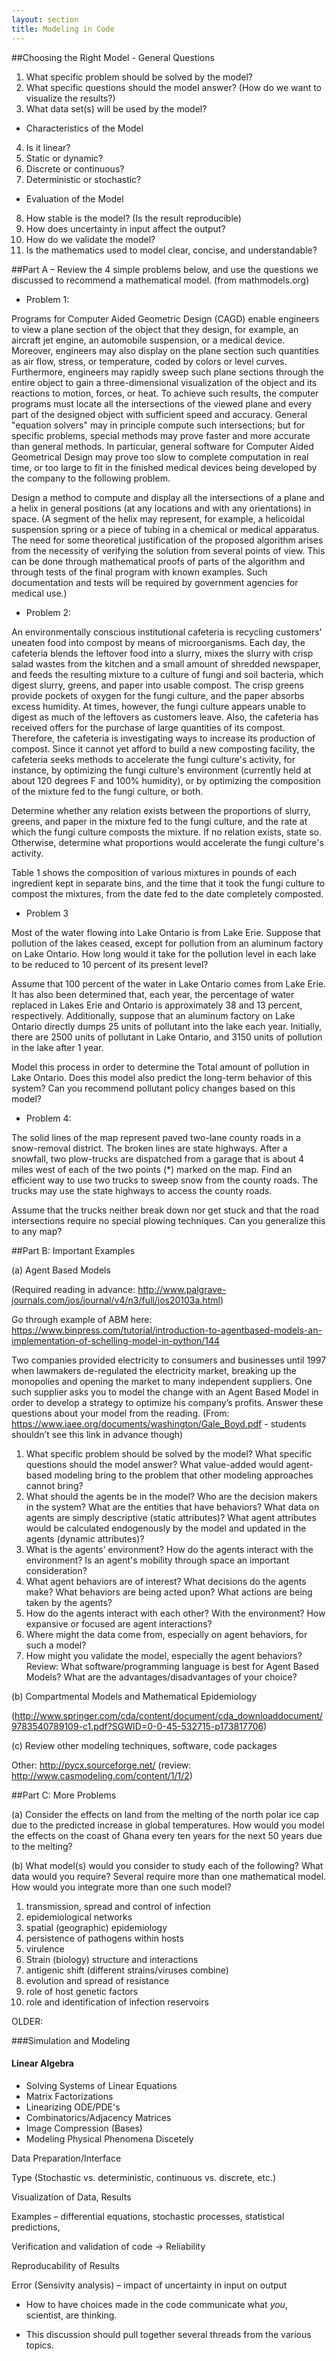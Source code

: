 ```yaml
---
layout: section
title: Modeling in Code
---
```

##Choosing the Right Model - General Questions
1.	What specific problem should be solved by the model?
2.	What specific questions should the model answer?  (How do we want to visualize the results?)
3.	What data set(s) will be used by the model? 
- Characteristics of the Model
4.	Is it linear?
5.	Static or dynamic?
6.	Discrete or continuous?
7.	Deterministic or stochastic?
- Evaluation of the Model
8.	How stable is the model? (Is the result reproducible)
9.	How does uncertainty in input affect the output?  
10.	How do we validate the model?
11.	Is the mathematics used to model clear, concise, and understandable?

##Part A – Review the 4 simple problems below, and use the questions we discussed to recommend a mathematical model. (from mathmodels.org)

- Problem 1:

Programs for Computer Aided Geometric Design (CAGD) enable engineers to view a plane section of the object that they design, for example, an aircraft jet engine, an automobile suspension, or a medical device. Moreover, engineers may also display on the plane section such quantities as air flow, stress, or temperature, coded by colors or level curves. Furthermore, engineers may rapidly sweep such plane sections through the entire object to gain a three-dimensional visualization of the object and its reactions to motion, forces, or heat. To achieve such results, the computer programs must locate all the intersections of the viewed plane and every part of the designed object with sufficient speed and accuracy. General "equation solvers" may in principle compute such intersections; but for specific problems, special methods may prove faster and more accurate than general methods. In particular, general software for Computer Aided Geometrical Design may prove too slow to complete computation in real time, or too large to fit in the finished medical devices being developed by the company to the following problem.

Design a method to compute and display all the intersections of a plane and a helix in general positions (at any locations and with any orientations) in space.
(A segment of the helix may represent, for example, a helicoidal suspension spring or a piece of tubing in a chemical or medical apparatus. The need for some theoretical justification of the proposed algorithm arises from the necessity of verifying the solution from several points of view. This can be done through mathematical proofs of parts of the algorithm and through tests of the final program with known examples. Such documentation and tests will be required by government agencies for medical use.)


- Problem 2: 

An environmentally conscious institutional cafeteria is recycling customers' uneaten food into compost by means of microorganisms. Each day, the cafeteria blends the leftover food into a slurry, mixes the slurry with crisp salad wastes from the kitchen and a small amount of shredded newspaper, and feeds the resulting mixture to a culture of fungi and soil bacteria, which digest slurry, greens, and paper into usable compost. The crisp greens provide pockets of oxygen for the fungi culture, and the paper absorbs excess humidity. At times, however, the fungi culture appears unable to digest as much of the leftovers as customers leave. Also, the cafeteria has received offers for the purchase of large quantities of its compost. Therefore, the cafeteria is investigating ways to increase its production of compost. Since it cannot yet afford to build a new composting facility, the cafeteria seeks methods to accelerate the fungi culture's activity, for instance, by optimizing the fungi culture's environment (currently held at about 120 degrees F and 100% humidity), or by optimizing the composition of the mixture fed to the fungi culture, or both.

Determine whether any relation exists between the proportions of slurry, greens, and paper in the mixture fed to the fungi culture, and the rate at which the fungi culture composts the mixture. If no relation exists, state so. Otherwise, determine what proportions would accelerate the fungi culture's activity.

Table 1 shows the composition of various mixtures in pounds of each ingredient kept in separate bins, and the time that it took the fungi culture to compost the mixtures, from the date fed to the date completely composted.
 

- Problem 3

Most of the water flowing into Lake Ontario is from Lake Erie. Suppose that pollution of the lakes ceased, except for pollution from an aluminum factory on Lake Ontario. How long would it take for the pollution level in each lake to be reduced to 10 percent of its present level?

Assume that 100 percent of the water in Lake Ontario comes from Lake Erie. It has also been determined that, each year, the percentage of water replaced in Lakes Erie and Ontario is approximately 38 and 13 percent, respectively. Additionally, suppose that an aluminum factory on Lake Ontario directly dumps 25 units of pollutant into the lake each year. Initially, there are 2500 units of pollutant in Lake Ontario, and 3150 units of pollution in the lake after 1 year.

Model this process in order to determine the Total amount of pollution in Lake Ontario. Does this model also predict the long-term behavior of this system?  Can you recommend pollutant policy changes based on this model?


- Problem 4: 

The solid lines of the map represent paved two-lane county roads in a snow-removal district. The broken lines are state highways. After a snowfall, two plow-trucks are dispatched from a garage that is about 4 miles west of each of the two points (*) marked on the map. Find an efficient way to use two trucks to sweep snow from the county roads. The trucks may use the state highways to access the county roads. 

Assume that the trucks neither break down nor get stuck and that the road intersections require no special plowing techniques. Can you generalize this to any map?
 
##Part B: Important Examples

(a) Agent Based Models 

(Required reading in advance: http://www.palgrave-journals.com/jos/journal/v4/n3/full/jos20103a.html)

Go through example of ABM here: https://www.binpress.com/tutorial/introduction-to-agentbased-models-an-implementation-of-schelling-model-in-python/144


Two companies provided electricity to consumers and businesses until 1997 when lawmakers de-regulated the electricity market, breaking up the monopolies and opening the market to many independent suppliers.  One such supplier asks you to model the change with an Agent Based Model in order to develop a strategy to optimize his company’s profits.  Answer these questions about your model from the reading. (From: https://www.iaee.org/documents/washington/Gale_Boyd.pdf - students shouldn’t see this link in advance though)


1.	What specific problem should be solved by the model? What specific questions should the model answer? What value-added would agent-based modeling bring to the problem that other modeling approaches cannot bring?
2.	What should the agents be in the model? Who are the decision makers in the system? What are the entities that have behaviors? What data on agents are simply descriptive (static attributes)? What agent attributes would be calculated endogenously by the model and updated in the agents (dynamic attributes)?
3.	What is the agents’ environment? How do the agents interact with the environment? Is an agent's mobility through space an important consideration?
4.	What agent behaviors are of interest? What decisions do the agents make? What behaviors are being acted upon? What actions are being taken by the agents?
5.	How do the agents interact with each other? With the environment? How expansive or focused are agent interactions?
6.	Where might the data come from, especially on agent behaviors, for such a model?
7.	How might you validate the model, especially the agent behaviors?
Review: What software/programming language is best for Agent Based Models?  What are the advantages/disadvantages of your choice?

(b) Compartmental Models and Mathematical Epidemiology 

(http://www.springer.com/cda/content/document/cda_downloaddocument/9783540789109-c1.pdf?SGWID=0-0-45-532715-p173817706)

(c) Review other modeling techniques, software, code packages

Other: http://pycx.sourceforge.net/ (review: http://www.casmodeling.com/content/1/1/2)

##Part C: More Problems

(a) Consider the effects on land from the melting of the north polar ice cap due to the predicted increase in global temperatures. How would you model the effects on the coast of Ghana every ten years for the next 50 years due to the melting?

(b) What model(s) would you consider to study each of the following?  What data would you require?  Several require more than one mathematical model.  How would you integrate more than one such model?
1. transmission, spread and control of infection
2. epidemiological networks
3. spatial (geographic) epidemiology
4. persistence of pathogens within hosts
5. virulence
6. Strain (biology) structure and interactions
7. antigenic shift (different strains/viruses combine)
8. evolution and spread of resistance
9. role of host genetic factors
10. role and identification of infection reservoirs
 



OLDER:


###Simulation and Modeling
#### Linear Algebra
- Solving Systems of Linear Equations
- Matrix Factorizations
- Linearizing ODE/PDE's
- Combinatorics/Adjacency Matrices
- Image Compression (Bases)
- Modeling Physical Phenomena Discetely

Data Preparation/Interface

Type (Stochastic vs. deterministic, continuous vs. discrete, etc.)

Visualization of Data, Results

Examples – differential equations, stochastic processes, statistical predictions, 

Verification and validation of code → Reliability

Reproducability of Results

Error (Sensivity analysis) – impact of uncertainty in input on output
 
- How to have choices made in the code communicate what *you*, scientist, are
thinking.

- This discussion should pull together several threads from the various topics.
